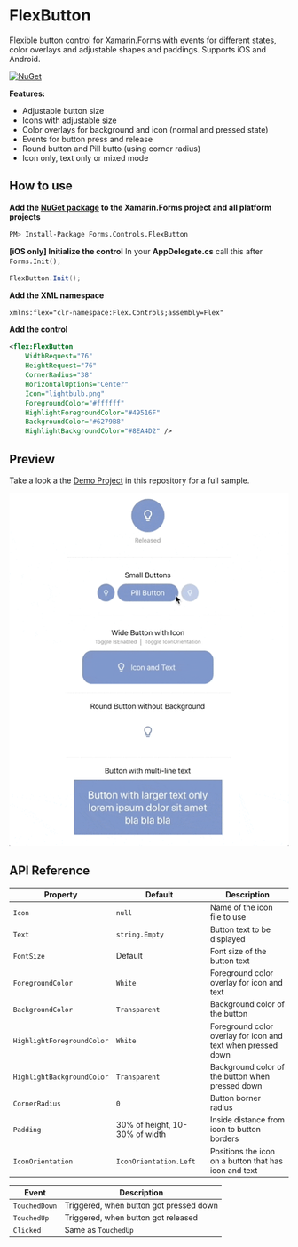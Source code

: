 # FlexButton

Flexible button control for Xamarin.Forms with events for different states, color overlays and adjustable shapes and paddings. Supports iOS and Android.

[![NuGet](https://img.shields.io/nuget/v/Forms.Controls.FlexButton.svg?label=NuGet&style=flat-square)](https://www.nuget.org/packages/Forms.Controls.FlexButton/)

**Features:**

- Adjustable button size
- Icons with adjustable size
- Color overlays for background and icon (normal and pressed state)
- Events for button press and release
- Round button and Pill butto (using corner radius)
- Icon only, text only or mixed mode

## How to use

**Add the [NuGet package](https://www.nuget.org/packages/Forms.Controls.FlexButton/) to the Xamarin.Forms project and all platform projects**

```bash
PM> Install-Package Forms.Controls.FlexButton
```

**[iOS only] Initialize the control**
In your **AppDelegate.cs** call this after `Forms.Init();`

```csharp
FlexButton.Init();
```

**Add the XML namespace**

```xml
xmlns:flex="clr-namespace:Flex.Controls;assembly=Flex"
```

**Add the control**

```xml
<flex:FlexButton
    WidthRequest="76"
    HeightRequest="76"
    CornerRadius="38"
    HorizontalOptions="Center"
    Icon="lightbulb.png"
    ForegroundColor="#ffffff"
    HighlightForegroundColor="#49516F"
    BackgroundColor="#6279B8"
    HighlightBackgroundColor="#8EA4D2" />
```

## Preview

Take a look a the [Demo Project](/Flex.Demo) in this repository for a full sample.

![Preview](/Design/FlexButton.gif)

## API Reference

| Property | Default | Description |
|------------------|---------|-------------|
| `Icon` | `null` | Name of the icon file to use |
| `Text` | `string.Empty` | Button text to be displayed |
| `FontSize` | Default | Font size of the button text |
| `ForegroundColor` | `White` | Foreground color overlay for icon and text |
| `BackgroundColor` | `Transparent` | Background color of the button |
| `HighlightForegroundColor` | `White` | Foreground color overlay for icon and text when pressed down |
| `HighlightBackgroundColor` | `Transparent` | Background color of the button when pressed down |
| `CornerRadius` | `0` | Button borner radius |
| `Padding` | 30% of height, 10-30% of width  | Inside distance from icon to button borders |
| `IconOrientation` | `IconOrientation.Left` | Positions the icon on a button that has icon and text |

| Event | Description |
|------------------|---------|
| `TouchedDown` | Triggered, when button got pressed down |
| `TouchedUp` | Triggered, when button got released |
| `Clicked` | Same as `TouchedUp` |
